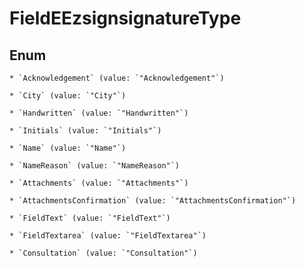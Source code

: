 
# FieldEEzsignsignatureType

## Enum


    * `Acknowledgement` (value: `"Acknowledgement"`)

    * `City` (value: `"City"`)

    * `Handwritten` (value: `"Handwritten"`)

    * `Initials` (value: `"Initials"`)

    * `Name` (value: `"Name"`)

    * `NameReason` (value: `"NameReason"`)

    * `Attachments` (value: `"Attachments"`)

    * `AttachmentsConfirmation` (value: `"AttachmentsConfirmation"`)

    * `FieldText` (value: `"FieldText"`)

    * `FieldTextarea` (value: `"FieldTextarea"`)

    * `Consultation` (value: `"Consultation"`)



